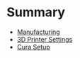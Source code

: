 # Summary

* [Manufacturing](README.md)
* [3D Printer Settings](3D_Printer_Settings.md)
* [Cura Setup](CuraSetup.md)